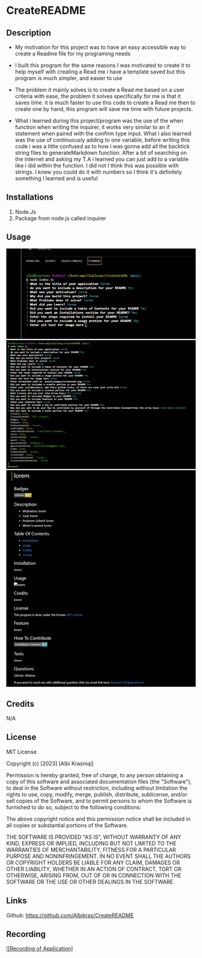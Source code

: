 # CreateREADME

## Description

- My motivation for this project was to have an easy accessible way to create a Readme file for my programing needs

- I built this program for the same reasons I was motivated to create it to help myself with creating a Read me i have a template saved but this program is much simpler,
  and easier to use

- The problem it mainly solves is to create a Read me based on a user criteria with ease, the problem it solves specifically for me is that it saves time. it is much faster
  to use this code to create a Read me then to create one by hand, this program will save me time with future projects.

- What i learned during this project/program was the use of the when function when writing the inquirer, it works very similar to an if statement when paired with the confirm
  type input. What i also learned was the use of continuously adding to one variable, before writing this code i was a little confused as to how i was gonna add all the backtick string
  files to generateMarkdown function. After a bit of searching on the internet and asking my T.A i learned you can just add to a variable like i did within the function. I did not
  I think this was possible with strings. I knew you could do it with numbers so I think it's definitely something I learned and is useful

## Installations

1. Node.Js
2. Package from node.js called inquirer

## Usage

![Picture of code working](./Images/node_in_progress.png)
![Picture of code being finished](./Images/completed_terminal.png)
![Picture of Created README.md](./Images/createdreadme.png)

## Credits

N/A

## License

MIT License

Copyright (c) [2023] [Albi Krasniqi]

Permission is hereby granted, free of charge, to any person obtaining a copy
of this software and associated documentation files (the "Software"), to deal
in the Software without restriction, including without limitation the rights
to use, copy, modify, merge, publish, distribute, sublicense, and/or sell
copies of the Software, and to permit persons to whom the Software is
furnished to do so, subject to the following conditions:

The above copyright notice and this permission notice shall be included in all
copies or substantial portions of the Software.

THE SOFTWARE IS PROVIDED "AS IS", WITHOUT WARRANTY OF ANY KIND, EXPRESS OR
IMPLIED, INCLUDING BUT NOT LIMITED TO THE WARRANTIES OF MERCHANTABILITY,
FITNESS FOR A PARTICULAR PURPOSE AND NONINFRINGEMENT. IN NO EVENT SHALL THE
AUTHORS OR COPYRIGHT HOLDERS BE LIABLE FOR ANY CLAIM, DAMAGES OR OTHER
LIABILITY, WHETHER IN AN ACTION OF CONTRACT, TORT OR OTHERWISE, ARISING FROM,
OUT OF OR IN CONNECTION WITH THE SOFTWARE OR THE USE OR OTHER DEALINGS IN THE
SOFTWARE.

## Links

Github: https://github.com/Albikras/CreateREADME

## Recording

[![Recording of Application]](./Video/2023-05-26%2021-09-12.mp4)

